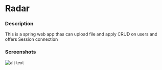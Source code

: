 <h1> Radar  </h1>


<h3> Description  </h3>

<p>
This is a spring web app thaa  can upload file and apply CRUD on users and offers Session connection 
</p>

<h3>Screenshots </h3>
 
![alt text](https://github.com/yassineaitmalek/studentRegistration/blob/master/student-registration.png?raw=true)

<br><br><br>
